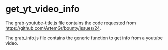 # get_yt_video_info

The grab-youtube-title.js file contains the code requested from https://github.com/ArtemGr/bounty/issues/24.

The grab_info.js file contains the generic function to get info from a youtube video.
